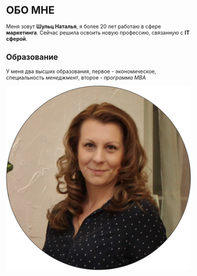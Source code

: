 # ОБО МНЕ

Меня зовут **Шульц Наталья**, я более 20 лет работаю в сфере **маркетинга**. Сейчас решила освоить новую профессию, связанную с **IT сферой**.

## Образование

У меня два высших образования, первое - экономическое, специальность _менеджмент_, второе - _программа МВА_

![foto](foto.png)

